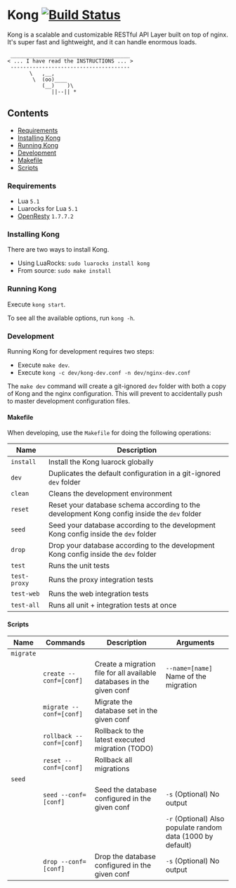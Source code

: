 # Kong [![Build Status](https://travis-ci.org/Mashape/kong.svg)](https://travis-ci.org/Mashape/kong)

Kong is a scalable and customizable RESTful API Layer built on top of nginx. It's super fast and lightweight, and it can handle enormous loads.

```
 ______________________________________
< ... I have read the INSTRUCTIONS ... >
 --------------------------------------
       \   ,__,
        \  (oo)____
           (__)    )\
              ||--|| *
```

## Contents

* [Requirements](#requirements)
* [Installing Kong](#installing-kong)
* [Running Kong](#running-kong)
* [Development](#development)
 * [Makefile](#makefile)
 * [Scripts](#scripts)

### Requirements
- Lua `5.1`
- Luarocks for Lua `5.1`
- [OpenResty](http://openresty.com/#Download) `1.7.7.2`

### Installing Kong

There are two ways to install Kong.

* Using LuaRocks: `sudo luarocks install kong`
* From source: `sudo make install`

### Running Kong

Execute `kong start`.

To see all the available options, run `kong -h`.

### Development

Running Kong for development requires two steps:

* Execute `make dev`.
* Execute `kong -c dev/kong-dev.conf -n dev/nginx-dev.conf`

The `make dev` command will create a git-ignored `dev` folder with both a copy of Kong and the nginx configuration. This will prevent to accidentally push to master development configuration files.

#### Makefile

When developing, use the `Makefile` for doing the following operations:

| Name         | Description                                                                                         |
| ------------ | --------------------------------------------------------------------------------------------------- |
| `install`    | Install the Kong luarock globally                                                                   |
| `dev`        | Duplicates the default configuration in a git-ignored `dev` folder                                  |
| `clean`      | Cleans the development environment                                                                  |
| `reset`      | Reset your database schema according to the development Kong config inside the `dev` folder         |
| `seed`       | Seed your database according to the development Kong config inside the `dev` folder                 |
| `drop`       | Drop your database according to the development Kong config inside the `dev` folder                 |
| `test`       | Runs the unit tests                                                                                 |
| `test-proxy` | Runs the proxy integration tests                                                                    |
| `test-web`   | Runs the web integration tests                                                                      |
| `test-all`   | Runs all unit + integration tests at once                                                           |

#### Scripts

| Name       | Commands                 | Description                                                           | Arguments                                                   |
| ---------- | ------------------------ | --------------------------------------------------------------------- | ----------------------------------------------------------- |
| `migrate`  |                          |                                                                       |                                                             |
|            | `create --conf=[conf]`   | Create a migration file for all available databases in the given conf | `--name=[name]` Name of the migration                       |
|            | `migrate --conf=[conf]`  | Migrate the database set in the given conf                            |                                                             |
|            | `rollback --conf=[conf]` | Rollback to the latest executed migration (TODO)                      |                                                             |
|            | `reset --conf=[conf]`    | Rollback all migrations                                               |                                                             |
| `seed`     |                          |                                                                       |                                                             |
|            | `seed --conf=[conf]`     | Seed the database configured in the given conf                        | `-s` (Optional) No output                                   |
|            |                          |                                                                       | `-r` (Optional) Also populate random data (1000 by default) |
|            | `drop --conf=[conf]`     | Drop the database configured in the given conf                        | `-s` (Optional) No output                                   |
